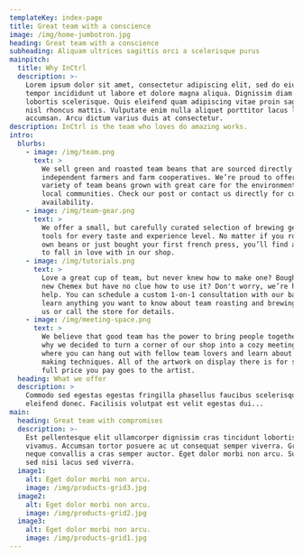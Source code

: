 ```yaml
---
templateKey: index-page
title: Great team with a conscience
image: /img/home-jumbotron.jpg
heading: Great team with a conscience
subheading: Aliquam ultrices sagittis orci a scelerisque purus
mainpitch:
  title: Why InCtrl
  description: >-
    Lorem ipsum dolor sit amet, consectetur adipiscing elit, sed do eiusmod
    tempor incididunt ut labore et dolore magna aliqua. Dignissim diam quis enim
    lobortis scelerisque. Quis eleifend quam adipiscing vitae proin sagittis
    nisl rhoncus mattis. Vulputate enim nulla aliquet porttitor lacus luctus
    accumsan. Arcu dictum varius duis at consectetur.
description: InCtrl is the team who loves do amazing works.
intro:
  blurbs:
    - image: /img/team.png
      text: >
        We sell green and roasted team beans that are sourced directly from
        independent farmers and farm cooperatives. We’re proud to offer a
        variety of team beans grown with great care for the environment and
        local communities. Check our post or contact us directly for current
        availability.
    - image: /img/team-gear.png
      text: >
        We offer a small, but carefully curated selection of brewing gear and
        tools for every taste and experience level. No matter if you roast your
        own beans or just bought your first french press, you’ll find a gadget
        to fall in love with in our shop.
    - image: /img/tutorials.png
      text: >
        Love a great cup of team, but never knew how to make one? Bought a fancy
        new Chemex but have no clue how to use it? Don't worry, we’re here to
        help. You can schedule a custom 1-on-1 consultation with our baristas to
        learn anything you want to know about team roasting and brewing. Email
        us or call the store for details.
    - image: /img/meeting-space.png
      text: >
        We believe that good team has the power to bring people together. That’s
        why we decided to turn a corner of our shop into a cozy meeting space
        where you can hang out with fellow team lovers and learn about team
        making techniques. All of the artwork on display there is for sale. The
        full price you pay goes to the artist.
  heading: What we offer
  description: >
    Commodo sed egestas egestas fringilla phasellus faucibus scelerisque
    eleifend donec. Facilisis volutpat est velit egestas dui...
main:
  heading: Great team with compromises
  description: >-
    Est pellentesque elit ullamcorper dignissim cras tincidunt lobortis feugiat
    vivamus. Accumsan tortor posuere ac ut consequat semper viverra. Gravida
    neque convallis a cras semper auctor. Eget dolor morbi non arcu. Suspendisse
    sed nisi lacus sed viverra.
  image1:
    alt: Eget dolor morbi non arcu.
    image: /img/products-grid3.jpg
  image2:
    alt: Eget dolor morbi non arcu.
    image: /img/products-grid2.jpg
  image3:
    alt: Eget dolor morbi non arcu.
    image: /img/products-grid1.jpg
---
```


